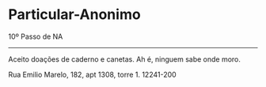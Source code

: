 # Particular-Anonimo
10º Passo de NA

--------------------------------------------------------------------------------------

Aceito doações de caderno e canetas. Ah é, ninguem sabe onde moro.

Rua Emilio Marelo, 182, apt 1308, torre 1. 12241-200
